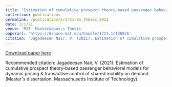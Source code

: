 ```yaml
---
title: "Estimation of cumulative prospect theory-based passenger behavioral models for dynamic pricing & transactive control of shared mobility on demand"
collection: publications
permalink: /publication/2/1/21-sm_thesis_2021
date: 2/1/21
venue: 'MIT  Master&apos;s Thesis'
paperurl: 'https://dspace.mit.edu/handle/1721.1/130826'
citation: 'Jagadeesan Nair, V. (2021). Estimation of cumulative prospect theory-based passenger behavioral models for dynamic pricing &amp; transactive control of shared mobility on demand (Master&apos;s dissertation, Massachusetts Institute of Technology).'
---
```


<a href='https://dspace.mit.edu/handle/1721.1/130826'>Download paper here</a>

Recommended citation: Jagadeesan Nair, V. (2021). Estimation of cumulative prospect theory-based passenger behavioral models for dynamic pricing & transactive control of shared mobility on demand (Master's dissertation, Massachusetts Institute of Technology).